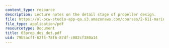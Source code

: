 ```yaml
---
content_type: resource
description: Lecture notes on the detail stage of propeller design.
file: https://ol-ocw-studio-app-qa.s3.amazonaws.com/courses/2-611-marine-power-and-propulsion-fall-2006/79b5acff62f578f687dfc082cf380a14_03prop_des_det.pdf
file_type: application/pdf
resourcetype: Document
title: 03prop_des_det.pdf
uid: 79b5acff-62f5-78f6-87df-c082cf380a14
---
```

